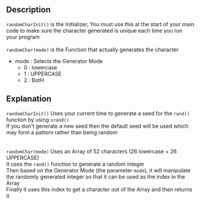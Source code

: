 ## Description
  ```randomCharInit()``` is the Initializer, You must use this at the start of your main code to make sure the character generated is unique each time you run your program <br><br>
  ```randomChar(mode)``` is the Function that actually generates the character
- mode : Selects the Generator Mode
  - 0 : lowercase
  - 1 : UPPERCASE
  - 2 : BotH

## Explanation
```randomCharInit()``` Uses your current time to generate a seed for the ```rand()``` function by using ```srand()``` <br> If you don't generate a new seed then the default seed will be used which may form a pattern rather than being random
<br><br><br>
```randomChar(mode)``` Uses an Array of 52 characters (26 lowercase + 26 UPPERCASE) <br>
It uses the ```rand()``` function to generate a random integer<br>
Then based on the Generator Mode (the parameter ```mode```), it will manipulate the randomly generated integer so that it can be used as the index in the Array<br>
Finally it uses this index to get a character out of the Array and then returns it

